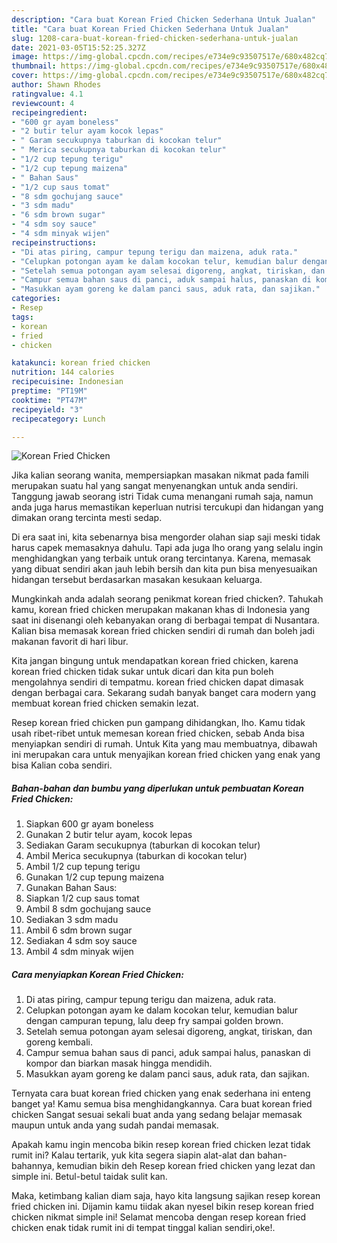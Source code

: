 ```yaml
---
description: "Cara buat Korean Fried Chicken Sederhana Untuk Jualan"
title: "Cara buat Korean Fried Chicken Sederhana Untuk Jualan"
slug: 1208-cara-buat-korean-fried-chicken-sederhana-untuk-jualan
date: 2021-03-05T15:52:25.327Z
image: https://img-global.cpcdn.com/recipes/e734e9c93507517e/680x482cq70/korean-fried-chicken-foto-resep-utama.jpg
thumbnail: https://img-global.cpcdn.com/recipes/e734e9c93507517e/680x482cq70/korean-fried-chicken-foto-resep-utama.jpg
cover: https://img-global.cpcdn.com/recipes/e734e9c93507517e/680x482cq70/korean-fried-chicken-foto-resep-utama.jpg
author: Shawn Rhodes
ratingvalue: 4.1
reviewcount: 4
recipeingredient:
- "600 gr ayam boneless"
- "2 butir telur ayam kocok lepas"
- " Garam secukupnya taburkan di kocokan telur"
- " Merica secukupnya taburkan di kocokan telur"
- "1/2 cup tepung terigu"
- "1/2 cup tepung maizena"
- " Bahan Saus"
- "1/2 cup saus tomat"
- "8 sdm gochujang sauce"
- "3 sdm madu"
- "6 sdm brown sugar"
- "4 sdm soy sauce"
- "4 sdm minyak wijen"
recipeinstructions:
- "Di atas piring, campur tepung terigu dan maizena, aduk rata."
- "Celupkan potongan ayam ke dalam kocokan telur, kemudian balur dengan campuran tepung, lalu deep fry sampai golden brown."
- "Setelah semua potongan ayam selesai digoreng, angkat, tiriskan, dan goreng kembali."
- "Campur semua bahan saus di panci, aduk sampai halus, panaskan di kompor dan biarkan masak hingga mendidih."
- "Masukkan ayam goreng ke dalam panci saus, aduk rata, dan sajikan."
categories:
- Resep
tags:
- korean
- fried
- chicken

katakunci: korean fried chicken 
nutrition: 144 calories
recipecuisine: Indonesian
preptime: "PT19M"
cooktime: "PT47M"
recipeyield: "3"
recipecategory: Lunch

---
```



![Korean Fried Chicken](https://img-global.cpcdn.com/recipes/e734e9c93507517e/680x482cq70/korean-fried-chicken-foto-resep-utama.jpg)

Jika kalian seorang wanita, mempersiapkan masakan nikmat pada famili merupakan suatu hal yang sangat menyenangkan untuk anda sendiri. Tanggung jawab seorang istri Tidak cuma menangani rumah saja, namun anda juga harus memastikan keperluan nutrisi tercukupi dan hidangan yang dimakan orang tercinta mesti sedap.

Di era  saat ini, kita sebenarnya bisa mengorder olahan siap saji meski tidak harus capek memasaknya dahulu. Tapi ada juga lho orang yang selalu ingin menghidangkan yang terbaik untuk orang tercintanya. Karena, memasak yang dibuat sendiri akan jauh lebih bersih dan kita pun bisa menyesuaikan hidangan tersebut berdasarkan masakan kesukaan keluarga. 



Mungkinkah anda adalah seorang penikmat korean fried chicken?. Tahukah kamu, korean fried chicken merupakan makanan khas di Indonesia yang saat ini disenangi oleh kebanyakan orang di berbagai tempat di Nusantara. Kalian bisa memasak korean fried chicken sendiri di rumah dan boleh jadi makanan favorit di hari libur.

Kita jangan bingung untuk mendapatkan korean fried chicken, karena korean fried chicken tidak sukar untuk dicari dan kita pun boleh mengolahnya sendiri di tempatmu. korean fried chicken dapat dimasak dengan berbagai cara. Sekarang sudah banyak banget cara modern yang membuat korean fried chicken semakin lezat.

Resep korean fried chicken pun gampang dihidangkan, lho. Kamu tidak usah ribet-ribet untuk memesan korean fried chicken, sebab Anda bisa menyiapkan sendiri di rumah. Untuk Kita yang mau membuatnya, dibawah ini merupakan cara untuk menyajikan korean fried chicken yang enak yang bisa Kalian coba sendiri.

<!--inarticleads1-->

##### Bahan-bahan dan bumbu yang diperlukan untuk pembuatan Korean Fried Chicken:

1. Siapkan 600 gr ayam boneless
1. Gunakan 2 butir telur ayam, kocok lepas
1. Sediakan  Garam secukupnya (taburkan di kocokan telur)
1. Ambil  Merica secukupnya (taburkan di kocokan telur)
1. Ambil 1/2 cup tepung terigu
1. Gunakan 1/2 cup tepung maizena
1. Gunakan  Bahan Saus:
1. Siapkan 1/2 cup saus tomat
1. Ambil 8 sdm gochujang sauce
1. Sediakan 3 sdm madu
1. Ambil 6 sdm brown sugar
1. Sediakan 4 sdm soy sauce
1. Ambil 4 sdm minyak wijen




<!--inarticleads2-->

##### Cara menyiapkan Korean Fried Chicken:

1. Di atas piring, campur tepung terigu dan maizena, aduk rata.
1. Celupkan potongan ayam ke dalam kocokan telur, kemudian balur dengan campuran tepung, lalu deep fry sampai golden brown.
1. Setelah semua potongan ayam selesai digoreng, angkat, tiriskan, dan goreng kembali.
1. Campur semua bahan saus di panci, aduk sampai halus, panaskan di kompor dan biarkan masak hingga mendidih.
1. Masukkan ayam goreng ke dalam panci saus, aduk rata, dan sajikan.




Ternyata cara buat korean fried chicken yang enak sederhana ini enteng banget ya! Kamu semua bisa menghidangkannya. Cara buat korean fried chicken Sangat sesuai sekali buat anda yang sedang belajar memasak maupun untuk anda yang sudah pandai memasak.

Apakah kamu ingin mencoba bikin resep korean fried chicken lezat tidak rumit ini? Kalau tertarik, yuk kita segera siapin alat-alat dan bahan-bahannya, kemudian bikin deh Resep korean fried chicken yang lezat dan simple ini. Betul-betul taidak sulit kan. 

Maka, ketimbang kalian diam saja, hayo kita langsung sajikan resep korean fried chicken ini. Dijamin kamu tiidak akan nyesel bikin resep korean fried chicken nikmat simple ini! Selamat mencoba dengan resep korean fried chicken enak tidak rumit ini di tempat tinggal kalian sendiri,oke!.

